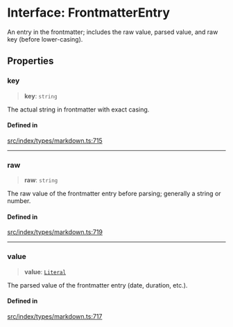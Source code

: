# Interface: FrontmatterEntry

An entry in the frontmatter; includes the raw value, parsed value, and raw key (before lower-casing).

## Properties

### key

> **key**: `string`

The actual string in frontmatter with exact casing.

#### Defined in

[src/index/types/markdown.ts:715](https://github.com/blacksmithgu/datacore/blob/b2f12b09abf3864956181ba4f5c7075bc281ce27/src/index/types/markdown.ts#L715)

***

### raw

> **raw**: `string`

The raw value of the frontmatter entry before parsing; generally a string or number.

#### Defined in

[src/index/types/markdown.ts:719](https://github.com/blacksmithgu/datacore/blob/b2f12b09abf3864956181ba4f5c7075bc281ce27/src/index/types/markdown.ts#L719)

***

### value

> **value**: [`Literal`](../../expressions/type-aliases/Literal.md)

The parsed value of the frontmatter entry (date, duration, etc.).

#### Defined in

[src/index/types/markdown.ts:717](https://github.com/blacksmithgu/datacore/blob/b2f12b09abf3864956181ba4f5c7075bc281ce27/src/index/types/markdown.ts#L717)
